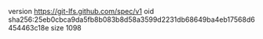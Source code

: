 version https://git-lfs.github.com/spec/v1
oid sha256:25eb0cbca9da5fb8b083b8d58a3599d2231db68649ba4eb17568d6454463c18e
size 1098
